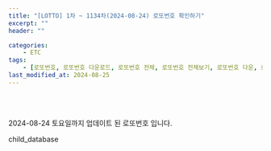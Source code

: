 ```yaml
---
title: "[LOTTO] 1차 ~ 1134차(2024-08-24) 로또번호 확인하기"
excerpt: ""
header: ""

categories:
    - ETC
tags:
    - [로또번호, 로또번호 다운로드, 로또번호 전체, 로또번호 전체보기, 로또번호 다운, 로또번호 확인하기, ]
last_modified_at: 2024-08-25
---
```

<br><br>

2024-08-24 토요일까지 업데이트 된 로또번호 입니다.


child_database


